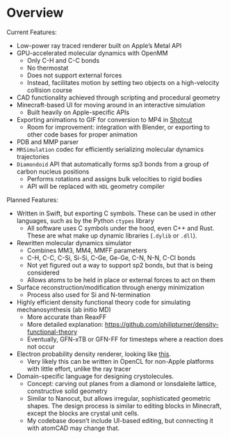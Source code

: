 # Overview

Current Features:
- Low-power ray traced renderer built on Apple’s Metal API
- GPU-accelerated molecular dynamics with OpenMM
  - Only C-H and C-C bonds
  - No thermostat
  - Does not support external forces
  - Instead, facilitates motion by setting two objects on a high-velocity collision course
- CAD functionality achieved through scripting and procedural geometry
- Minecraft-based UI for moving around in an interactive simulation
  - Built heavily on Apple-specific APIs
- Exporting animations to GIF for conversion to MP4 in [Shotcut](https://shotcut.org/)
  - Room for improvement: integration with Blender, or exporting to other code bases for proper animation
- PDB and MMP parser
- `MRSimulation` codec for efficiently serializing molecular dynamics trajectories
- `Diamondoid` API that automatically forms sp3 bonds from a group of carbon nucleus positions
  - Performs rotations and assigns bulk velocities to rigid bodies
  - API will be replaced with `HDL` geometry compiler

Planned Features:
- Written in Swift, but exporting C symbols. These can be used in other languages, such as by the Python `ctypes` library
  - All software uses C symbols under the hood, even C++ and Rust. These are what make up dynamic libraries (`.dylib` or `.dll`).
- Rewritten molecular dynamics simulator
  - Combines MM3, MM4, MMFF parameters
  - C-H, C-C, C-Si, Si-Si, C-Ge, Ge-Ge, C-N, N-N, C-Cl bonds
  - Not yet figured out a way to support sp2 bonds, but that is being considered
  - Allows atoms to be held in place or external forces to act on them
- Surface reconstruction/modification through energy minimization
  - Process also used for Si and N-termination
- Highly efficient density functional theory code for simulating mechanosynthesis (ab initio MD)
  - More accurate than ReaxFF
  - More detailed explanation: https://github.com/philipturner/density-functional-theory
  - Eventually, GFN-xTB or GFN-FF for timesteps where a reaction does not occur
- Electron probability density renderer, looking like [this](https://en.wikipedia.org/wiki/Atomic_orbital#/media/File:Atomic-orbital-clouds_spdf_m0.png).
  - Very likely this can be written in OpenCL for non-Apple platforms with little effort, unlike the ray tracer
- Domain-specific language for designing crystolecules. 
  - Concept: carving out planes from a diamond or lonsdaleite lattice, constructive solid geometry
  - Similar to Nanocut, but allows irregular, sophisticated geometric shapes. The design process is similar to editing blocks in Minecraft, except the blocks are crystal unit cells.
  - My codebase doesn’t include UI-based editing, but connecting it with atomCAD may change that.
